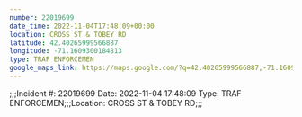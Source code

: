 ```yaml
---
number: 22019699
date_time: 2022-11-04T17:48:09+00:00
location: CROSS ST & TOBEY RD
latitude: 42.40265999566887
longitude: -71.1609300184813
type: TRAF ENFORCEMEN
google_maps_link: https://maps.google.com/?q=42.40265999566887,-71.1609300184813
---
```


;;;Incident #: 22019699  Date: 2022-11-04 17:48:09   Type: TRAF ENFORCEMEN;;;Location: CROSS ST & TOBEY RD;;;
